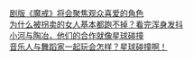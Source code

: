 [剧版《魔戒》将会聚焦观众喜爱的角色](http://www.dianyue.me/archives/131/1xcgehzr4p8fdnlr/)  
[为什么被拐卖的女人基本都跑不掉？看完浑身发抖](http://www.dianyue.me/archives/543/w6udoq02o01ck2cz/)  
[小河与陶冶，他们的合作就像星球碰撞](http://www.dianyue.me/archives/963/j1s97ek03ucwxn8z/)  
[音乐人与舞蹈家一起玩会怎样？星球碰撞啊！](http://www.dianyue.me/archives/677/xsam64scgpwb09q6/)